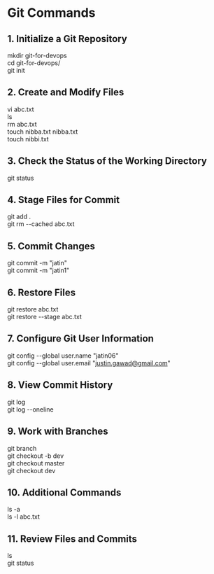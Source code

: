 # Git Commands

## 1. Initialize a Git Repository
mkdir git-for-devops  
cd git-for-devops/  
git init  

## 2. Create and Modify Files
vi abc.txt  
ls  
rm abc.txt  
touch nibba.txt nibba.txt  
touch nibbi.txt  

## 3. Check the Status of the Working Directory
git status  

## 4. Stage Files for Commit
git add .  
git rm --cached abc.txt  

## 5. Commit Changes
git commit -m "jatin"  
git commit -m "jatin1"  

## 6. Restore Files
git restore abc.txt  
git restore --stage abc.txt  

## 7. Configure Git User Information
git config --global user.name "jatin06"  
git config --global user.email "justin.gawad@gmail.com"  

## 8. View Commit History
git log  
git log --oneline  

## 9. Work with Branches
git branch  
git checkout -b dev  
git checkout master  
git checkout dev  

## 10. Additional Commands
ls -a  
ls -l abc.txt  

## 11. Review Files and Commits
ls  
git status  
